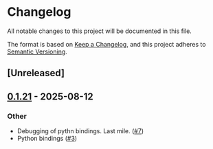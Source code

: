 # Changelog
All notable changes to this project will be documented in this file.

The format is based on [Keep a Changelog](https://keepachangelog.com/en/1.0.0/),
and this project adheres to [Semantic Versioning](https://semver.org/spec/v2.0.0.html).

## [Unreleased]

## [0.1.21](https://github.com/baitcode/starkbiter/releases/tag/python-bindings-v0.1.21) - 2025-08-12

### Other
- Debugging of pythn bindings. Last mile.  ([#7](https://github.com/baitcode/starkbiter/pull/7))
- Python bindings ([#3](https://github.com/baitcode/starkbiter/pull/3))

